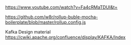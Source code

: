 https://www.youtube.com/watch?v=Fa4cRMaTDUI&t=

https://github.com/w8r/rollup-buble-mocha-boilerplate/blob/master/rollup.config.js

Kafka Design material
https://cwiki.apache.org/confluence/display/KAFKA/Index
